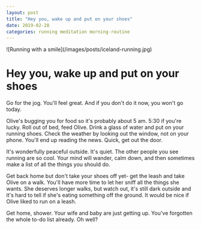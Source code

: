 ```yaml
---
layout: post
title: "Hey you, wake up and put on your shoes"
date: 2019-02-28
categories: running meditation morning-routine
---
```

<span class="image fit">
![Running with a smile](/images/posts/iceland-running.jpg)
</span>

# Hey you, wake up and put on your shoes

Go for the jog. You'll feel great. And if you don't do it now, you won't go today.

Olive's bugging you for food so it's probably about 5 am. 5:30 if you're lucky. Roll out of bed, feed Olive. Drink a glass of water and put on your running shoes. Check the weather by looking out the window, not on your phone. You'll end up reading the news. Quick, get out the door.

It's wonderfully peaceful outside. It's quiet. The other people you see running are so cool. Your mind will wander, calm down, and then sometimes make a list of all the things you should do.

Get back home but don't take your shoes off yet- get the leash and take Olive on a walk. You'll have more time to let her sniff all the things she wants. She deserves longer walks, but watch out, it's still dark outside and it's hard to tell if she's eating something off the ground. It would be nice if Olive liked to run on a leash.

Get home, shower. Your wife and baby are just getting up. You've forgotten the whole to-do list already. Oh well?

